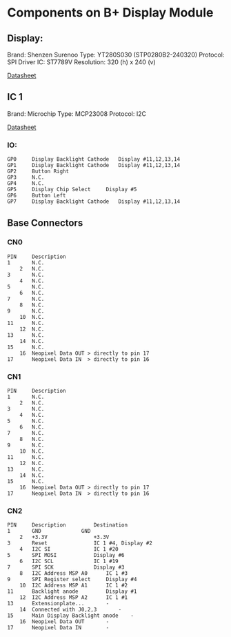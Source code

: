 # Components on B+ Display Module

## Display:

Brand: Shenzen Surenoo
Type: YT280S030 (STP0280B2-240320)
Protocol: SPI
Driver IC: ST7789V
Resolution: 320 (h) x 240 (v)

[Datasheet](../Datasheets/STP0280B2-240320.pdf)

## IC 1

Brand: Microchip 
Type: MCP23008
Protocol: I2C

[Datasheet](../Datasheets/MCP23008-MCP23S08-Data-Sheet-20001919F.pdf)

### IO:

```
GP0		Display Backlight Cathode	Display	#11,12,13,14
GP1		Display Backlight Cathode	Display	#11,12,13,14
GP2		Button Right
GP3		N.C.
GP4		N.C.
GP5		Display Chip Select		Display #5
GP6		Button Left
GP7		Display Backlight Cathode	Display	#11,12,13,14
```
## Base Connectors

### CN0

```
PIN		Description
1		N.C.
	2	N.C.
3		N.C.
	4	N.C.
5		N.C.
	6	N.C.
7		N.C.
	8	N.C.
9		N.C.
	10	N.C.
11		N.C.
	12	N.C.
13		N.C.
	14	N.C.
15		N.C.
	16	Neopixel Data OUT > directly to pin 17
17		Neopixel Data IN  > directly to pin 16
```

### CN1

```
PIN		Description
1		N.C.
	2	N.C.
3		N.C.
	4	N.C.
5		N.C.
	6	N.C.
7		N.C.
	8	N.C.
9		N.C.
	10	N.C.
11		N.C.
	12	N.C.
13		N.C.
	14	N.C.
15		N.C.
	16	Neopixel Data OUT > directly to pin 17
17		Neopixel Data IN  > directly to pin 16
```

### CN2

```
PIN		Description			Destination
1		GND				GND
	2	+3.3V				+3.3V
3		Reset				IC 1 #4, Display #2
	4	I2C SI				IC 1 #20
5		SPI	MOSI			Display #6
	6	I2C SCL				IC 1 #19
7		SPI SCK				Display #3
	8	I2C Address MSP A0		IC 1 #3
9		SPI Register select		Display #4
	10	I2C Address MSP A1		IC 1 #2
11		Backlight anode			Display #1
	12	I2C Address MSP A2		IC 1 #1
13		Extensionplate...		-
	14	Connected with J0,2,3		-
15		Main Display Backlight anode	-
	16	Neopixel Data OUT		-
17		Neopixel Data IN		-
```
